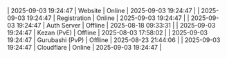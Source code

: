 | 2025-09-03 19:24:47 | Website | Online | 2025-09-03 19:24:47 |
| 2025-09-03 19:24:47 | Registration | Online | 2025-09-03 19:24:47 |
| 2025-09-03 19:24:47 | Auth Server | Offline | 2025-08-18 09:33:31 |
| 2025-09-03 19:24:47 | Kezan (PvE) | Offline | 2025-08-03 17:58:02 |
| 2025-09-03 19:24:47 | Gurubashi (PvP) | Offline | 2025-08-23 21:44:06 |
| 2025-09-03 19:24:47 | Cloudflare | Online | 2025-09-03 19:24:47 |
